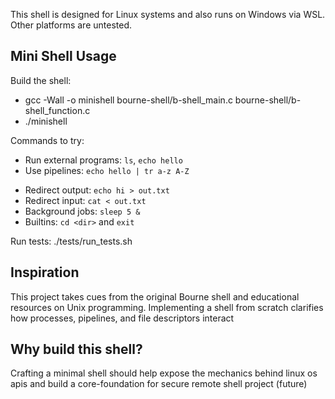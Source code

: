
This shell is designed for Linux systems and also runs on Windows via WSL. Other platforms are untested.

Mini Shell Usage
----------------

Build the shell:
  - gcc -Wall -o minishell bourne-shell/b-shell_main.c bourne-shell/b-shell_function.c
  - ./minishell

Commands to try:
- Run external programs: `ls`, `echo hello`
- Use pipelines: `echo hello | tr a-z A-Z`
<!--- - Search text: `grep pattern file` - Chain tools: `cat file | grep pattern | sort` --->
- Redirect output: `echo hi > out.txt`
- Redirect input: `cat < out.txt`
- Background jobs: `sleep 5 &`
- Builtins: `cd <dir>` and `exit`

Run tests:
  ./tests/run_tests.sh



Inspiration
-----------
This project takes cues from the original Bourne shell and educational resources on Unix programming. Implementing a shell from scratch clarifies how processes, pipelines, and file descriptors interact

Why build this shell?
---------------------
Crafting a minimal shell should help expose the mechanics behind linux os apis and build a core-foundation for secure remote shell project (future)

